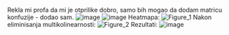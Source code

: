 Rekla mi profa da mi je otprilike dobro, samo bih mogao da dodam matricu konfuzije - dodao sam.
![image](https://github.com/AsinaMilic/Skladistenje-podataka-i-otkrivanje-znanja/assets/54029561/3bab5302-eeec-46d0-82c8-f6b195adb8ea)
![image](https://github.com/AsinaMilic/Skladistenje-podataka-i-otkrivanje-znanja/assets/54029561/8f126e03-349a-4264-8ec4-e72c82f2e344)
Heatmapa:
![Figure_1](https://github.com/AsinaMilic/Skladistenje-podataka-i-otkrivanje-znanja/assets/54029561/75ed86aa-ca58-4f9d-a1b6-02a97798e064)
Nakon eliminisanja multikolinearnosti:
![Figure_2](https://github.com/AsinaMilic/Skladistenje-podataka-i-otkrivanje-znanja/assets/54029561/2f58fcec-8563-44d8-8333-0c3ca4d1cd6a)
Rezultati:
![image](https://github.com/AsinaMilic/Skladistenje-podataka-i-otkrivanje-znanja/assets/54029561/765bff4e-3c4c-408e-a9b9-e2eeb320cd6d)

